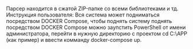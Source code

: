 Парсер находится в сжатой ZIP-папке со всеми библиотеками и тд.
Инструкция пользователя:
Вся система может подниматься посредством DOCKER Compose, чтобы поднять систему поднять посредством DOCKER Compose можно заупстить PowerShell от имени администратора, перейти в нужную директорию с проектом cd C:\APP (как пример) и ввести комманду docker-compose up.
